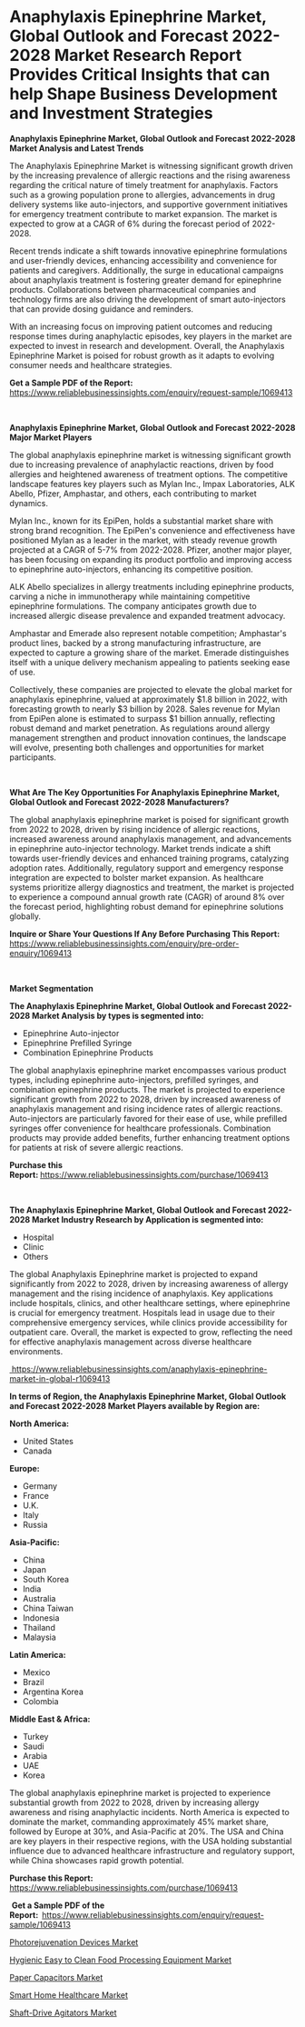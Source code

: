 <p><h1>Anaphylaxis Epinephrine Market, Global Outlook and Forecast 2022-2028 Market Research Report Provides Critical Insights that can help Shape Business Development and Investment Strategies</h1></p><p><strong>Anaphylaxis Epinephrine Market, Global Outlook and Forecast 2022-2028 Market Analysis and Latest Trends</strong></p>
<p><p>The Anaphylaxis Epinephrine Market is witnessing significant growth driven by the increasing prevalence of allergic reactions and the rising awareness regarding the critical nature of timely treatment for anaphylaxis. Factors such as a growing population prone to allergies, advancements in drug delivery systems like auto-injectors, and supportive government initiatives for emergency treatment contribute to market expansion. The market is expected to grow at a CAGR of 6% during the forecast period of 2022-2028.</p><p>Recent trends indicate a shift towards innovative epinephrine formulations and user-friendly devices, enhancing accessibility and convenience for patients and caregivers. Additionally, the surge in educational campaigns about anaphylaxis treatment is fostering greater demand for epinephrine products. Collaborations between pharmaceutical companies and technology firms are also driving the development of smart auto-injectors that can provide dosing guidance and reminders.</p><p>With an increasing focus on improving patient outcomes and reducing response times during anaphylactic episodes, key players in the market are expected to invest in research and development. Overall, the Anaphylaxis Epinephrine Market is poised for robust growth as it adapts to evolving consumer needs and healthcare strategies.</p></p>
<p><strong>Get a Sample PDF of the Report:&nbsp;</strong> <a href="https://www.reliablebusinessinsights.com/enquiry/request-sample/1069413">https://www.reliablebusinessinsights.com/enquiry/request-sample/1069413</a></p>
<p>&nbsp;</p>
<p><strong>Anaphylaxis Epinephrine Market, Global Outlook and Forecast 2022-2028 Major Market Players</strong></p>
<p><p>The global anaphylaxis epinephrine market is witnessing significant growth due to increasing prevalence of anaphylactic reactions, driven by food allergies and heightened awareness of treatment options. The competitive landscape features key players such as Mylan Inc., Impax Laboratories, ALK Abello, Pfizer, Amphastar, and others, each contributing to market dynamics.</p><p>Mylan Inc., known for its EpiPen, holds a substantial market share with strong brand recognition. The EpiPen's convenience and effectiveness have positioned Mylan as a leader in the market, with steady revenue growth projected at a CAGR of 5-7% from 2022-2028. Pfizer, another major player, has been focusing on expanding its product portfolio and improving access to epinephrine auto-injectors, enhancing its competitive position.</p><p>ALK Abello specializes in allergy treatments including epinephrine products, carving a niche in immunotherapy while maintaining competitive epinephrine formulations. The company anticipates growth due to increased allergic disease prevalence and expanded treatment advocacy.</p><p>Amphastar and Emerade also represent notable competition; Amphastar's product lines, backed by a strong manufacturing infrastructure, are expected to capture a growing share of the market. Emerade distinguishes itself with a unique delivery mechanism appealing to patients seeking ease of use.</p><p>Collectively, these companies are projected to elevate the global market for anaphylaxis epinephrine, valued at approximately $1.8 billion in 2022, with forecasting growth to nearly $3 billion by 2028. Sales revenue for Mylan from EpiPen alone is estimated to surpass $1 billion annually, reflecting robust demand and market penetration. As regulations around allergy management strengthen and product innovation continues, the landscape will evolve, presenting both challenges and opportunities for market participants.</p></p>
<p>&nbsp;</p>
<p><strong>What Are The Key Opportunities For Anaphylaxis Epinephrine Market, Global Outlook and Forecast 2022-2028 Manufacturers?</strong></p>
<p><p>The global anaphylaxis epinephrine market is poised for significant growth from 2022 to 2028, driven by rising incidence of allergic reactions, increased awareness around anaphylaxis management, and advancements in epinephrine auto-injector technology. Market trends indicate a shift towards user-friendly devices and enhanced training programs, catalyzing adoption rates. Additionally, regulatory support and emergency response integration are expected to bolster market expansion. As healthcare systems prioritize allergy diagnostics and treatment, the market is projected to experience a compound annual growth rate (CAGR) of around 8% over the forecast period, highlighting robust demand for epinephrine solutions globally.</p></p>
<p><strong>Inquire or Share Your Questions If Any Before Purchasing This Report:</strong> <a href="https://www.reliablebusinessinsights.com/enquiry/pre-order-enquiry/1069413">https://www.reliablebusinessinsights.com/enquiry/pre-order-enquiry/1069413</a></p>
<p>&nbsp;</p>
<p><strong>Market Segmentation</strong></p>
<p><strong>The Anaphylaxis Epinephrine Market, Global Outlook and Forecast 2022-2028 Market Analysis by types is segmented into:</strong></p>
<p><ul><li>Epinephrine Auto-injector</li><li>Epinephrine Prefilled Syringe</li><li>Combination Epinephrine Products</li></ul></p>
<p><p>The global anaphylaxis epinephrine market encompasses various product types, including epinephrine auto-injectors, prefilled syringes, and combination epinephrine products. The market is projected to experience significant growth from 2022 to 2028, driven by increased awareness of anaphylaxis management and rising incidence rates of allergic reactions. Auto-injectors are particularly favored for their ease of use, while prefilled syringes offer convenience for healthcare professionals. Combination products may provide added benefits, further enhancing treatment options for patients at risk of severe allergic reactions.</p></p>
<p><strong>Purchase this Report:&nbsp;</strong><a href="https://www.reliablebusinessinsights.com/purchase/1069413">https://www.reliablebusinessinsights.com/purchase/1069413</a></p>
<p>&nbsp;</p>
<p><strong>The Anaphylaxis Epinephrine Market, Global Outlook and Forecast 2022-2028 Market Industry Research by Application is segmented into:</strong></p>
<p><ul><li>Hospital</li><li>Clinic</li><li>Others</li></ul></p>
<p><p>The global Anaphylaxis Epinephrine market is projected to expand significantly from 2022 to 2028, driven by increasing awareness of allergy management and the rising incidence of anaphylaxis. Key applications include hospitals, clinics, and other healthcare settings, where epinephrine is crucial for emergency treatment. Hospitals lead in usage due to their comprehensive emergency services, while clinics provide accessibility for outpatient care. Overall, the market is expected to grow, reflecting the need for effective anaphylaxis management across diverse healthcare environments.</p></p>
<p><a href="https://www.reliablebusinessinsights.com/anaphylaxis-epinephrine-market-in-global-r1069413">&nbsp;https://www.reliablebusinessinsights.com/anaphylaxis-epinephrine-market-in-global-r1069413</a></p>
<p><strong>In terms of Region, the Anaphylaxis Epinephrine Market, Global Outlook and Forecast 2022-2028 Market Players available by Region are:</strong></p>
<p>
    <p> <strong> North America: </strong>
        <ul>
            <li>United States</li>
            <li>Canada</li>
        </ul>
        </p> 
    <p> <strong> Europe: </strong>
        <ul>
            <li>Germany</li>
            <li>France</li>
            <li>U.K.</li>
            <li>Italy</li>
            <li>Russia</li>
        </ul>
        </p> 
    <p> <strong> Asia-Pacific: </strong>
        <ul>
            <li>China</li>
            <li>Japan</li>
            <li>South Korea</li>
            <li>India</li>
            <li>Australia</li>
            <li>China Taiwan</li>
            <li>Indonesia</li>
            <li>Thailand</li>
            <li>Malaysia</li>
        </ul>
        </p> 
    <p> <strong> Latin America: </strong>
        <ul>
            <li>Mexico</li>
            <li>Brazil</li>
            <li>Argentina Korea</li>
            <li>Colombia</li>
        </ul>
        </p> 
    <p> <strong> Middle East & Africa: </strong>
        <ul>
            <li>Turkey</li>
            <li>Saudi</li>
            <li>Arabia</li>
            <li>UAE</li>
            <li>Korea</li>
        </ul>
    </p>
    </p>
<p><p>The global anaphylaxis epinephrine market is projected to experience substantial growth from 2022 to 2028, driven by increasing allergy awareness and rising anaphylactic incidents. North America is expected to dominate the market, commanding approximately 45% market share, followed by Europe at 30%, and Asia-Pacific at 20%. The USA and China are key players in their respective regions, with the USA holding substantial influence due to advanced healthcare infrastructure and regulatory support, while China showcases rapid growth potential.</p></p>
<p><strong>Purchase this Report: </strong><a href="https://www.reliablebusinessinsights.com/purchase/1069413">https://www.reliablebusinessinsights.com/purchase/1069413</a></p>
<p>&nbsp;<strong>Get a Sample PDF of the Report:&nbsp;&nbsp;</strong><a href="https://www.reliablebusinessinsights.com/enquiry/request-sample/1069413">https://www.reliablebusinessinsights.com/enquiry/request-sample/1069413</a></p>
<p><strong></strong></p>
<p><p><a href="https://www.linkedin.com/pulse/photorejuvenation-devices-market-size-share-analysis-growth-aa4ae?trackingId=WYHDCnICTdaOinVYCsOmkg%3D%3D">Photorejuvenation Devices Market</a></p><p><a href="https://www.linkedin.com/pulse/global-hygienic-easy-clean-food-processing-equipment-market-kjb2e?trackingId=gSn6G42ISFSGBMaWVNaaUw%3D%3D">Hygienic Easy to Clean Food Processing Equipment Market</a></p><p><a href="https://www.linkedin.com/pulse/paper-capacitors-market-share-new-trends-analysis-its-type-application-vwzxc?trackingId=06yMklFpQLC%2F9RPrtYy9Zw%3D%3D">Paper Capacitors Market</a></p><p><a href="https://www.linkedin.com/pulse/smart-home-healthcare-market-share-size-trends-industry-evupc?trackingId=x84NR5O9SaGNrJ0vjwV6rg%3D%3D">Smart Home Healthcare Market</a></p><p><a href="https://issuu.com/reportprime-2/docs/shaft-drive-agitators-market-size-2_e9abb17f4214a9">Shaft-Drive Agitators Market</a></p></p>